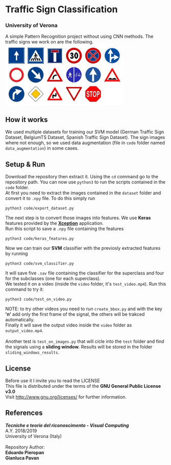 #  __Traffic Sign Classification__
### __University of Verona__
A simple Pattern Recognition project without using CNN methods. The traffic signs we work on are the following.
![signs classes](other/classes.jpg)
## How it works
We used multiple datasets for training our SVM model (German Traffic Sign Dataset, BelgiumTS Dataset, Spanish Traffic Sign Dataset). The sign images where not enough, so we used data augmentation (file in `code` folder named `data_augmentation`) in some cases.
## Setup & Run
Download the repository then extract it. Using the `cd` command go to the repository path.
You can now use `python3` to run the scripts contained in the `code` folder. <br>
At first you need to extract the images contained in the `dataset` folder and convert it to `.npy` file. To do this simply run
```
python3 code/export_dataset.py
```

The next step is to convert those images into features. We use __Keras__ features provided by the <a href="https://keras.io/applications/#xception">__Xception__</a> application.<br>
Run this script to save a `.npy` file containing the features
```
python3 code/keras_features.py
```
Now we can train our __SVM__ classifier with the previosly extracted features by running
```
python3 code/svm_classifier.py
```
It will save five `.sav` file containing the classifier for the superclass and four for the subclasses (one for each superclass).<br>
We tested it on a video (inside the `video` folder, it's `test_video.mp4`). Run this command to try it:
```
python3 code/test_on_video.py
``` 
NOTE: to try other videos you need to run `create_bbox.py` and with the key __'n'__ add only the first frame of the signal, the others will be trakced automatically.
<br>
Finally it will save the output video inside the `video` folder as `output_video.mp4`.
<br><br>
Another test is `test_on_images.py` that will cicle into the `test` folder and find the signals using a __sliding window__. Results will be stored in the folder `sliding_windows_results`.

## License
Before use it I invite you to read the LICENSE <br >
This file is distributed under the terms of the __GNU General Public License v3.0__<br >
Visit <http://www.gnu.org/licenses/> for further information.<br >

## References

***Tecniche e teorie del riconoscimento - Visual Computing*** <br >
A.Y. 2018/2019 <br >
University of Verona (Italy) <br > <br >
Repository Author: <br >
**Edoardo Pieropan** <br>
**Gianluca Pavan**
